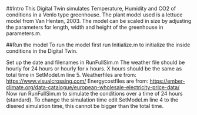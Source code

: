 ##Intro
This Digital Twin simulates Temperature, Humidity and CO2 of conditions in a Venlo type greenhouse. 
The plant model used is a lettuce model from Van Henten, 2003. The model can be scaled in size by adjusting the parameters
for length, width and height of the greenhouse in parameters.m. 

##Run the model
To run the model first run Initialize.m to initialize the inside conditions in the Digital Twin.

Set up the date and filenames in RunFullSim.m
The weather file should be hourly for 24 hours or hourly for x hours. X hours should be the same as total time in SetModel.m line 5. 
Weatherfiles are from: https://www.visualcrossing.com/
Energycostfiles are from: https://ember-climate.org/data-catalogue/european-wholesale-electricity-price-data/
Now run RunFullSim.m to simulate the conditions over a time of 24 hours (standard).
To change the simulation time edit SetModel.m line 4 to the disered simulation time, this cannot be bigger than the total time.




